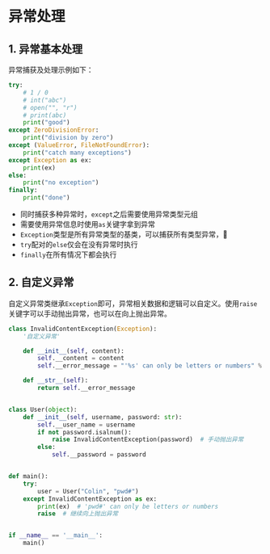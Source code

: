 # 异常处理

## 1. 异常基本处理
异常捕获及处理示例如下：
```py
try:
    # 1 / 0
    # int("abc")
    # open("", "r")
    # print(abc)
    print("good")
except ZeroDivisionError:
    print("division by zero")
except (ValueError, FileNotFoundError):
    print("catch many exceptions")
except Exception as ex:
    print(ex)
else:
    print("no exception")
finally:
    print("done")
```

* 同时捕获多种异常时，`except`之后需要使用异常类型元组
* 需要使用异常信息时使用`as`关键字拿到异常
* `Exception`类型是所有异常类型的基类，可以捕获所有类型异常，
* `try`配对的`else`仅会在没有异常时执行
* `finally`在所有情况下都会执行

## 2. 自定义异常
自定义异常类继承`Exception`即可，异常相关数据和逻辑可以自定义。使用`raise`关键字可以手动抛出异常，也可以在向上抛出异常。

```py {1,16}
class InvalidContentException(Exception):
    '自定义异常'

    def __init__(self, content):
        self.__content = content
        self.__error_message = "'%s' can only be letters or numbers" % content

    def __str__(self):
        return self.__error_message


class User(object):
    def __init__(self, username, password: str):
        self.__user_name = username
        if not password.isalnum():
            raise InvalidContentException(password)  # 手动抛出异常
        else:
            self.__password = password


def main():
    try:
        user = User("Colin", "pwd#")
    except InvalidContentException as ex:
        print(ex)  # 'pwd#' can only be letters or numbers
        raise  # 继续向上抛出异常


if __name__ == '__main__':
    main()
```